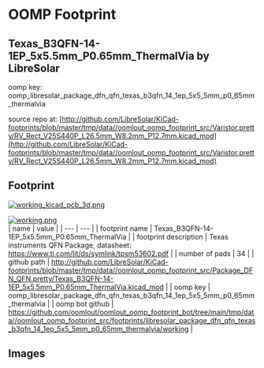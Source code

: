 # OOMP Footprint  
## Texas_B3QFN-14-1EP_5x5.5mm_P0.65mm_ThermalVia  by LibreSolar  
  
oomp key: oomp_libresolar_package_dfn_qfn_texas_b3qfn_14_1ep_5x5_5mm_p0_65mm_thermalvia  
  
source repo at: [http://github.com/LibreSolar/KiCad-footprints/blob/master/tmp/data//oomlout_oomp_footprint_src/Varistor.pretty/RV_Rect_V25S440P_L26.5mm_W8.2mm_P12.7mm.kicad_mod](http://github.com/LibreSolar/KiCad-footprints/blob/master/tmp/data//oomlout_oomp_footprint_src/Varistor.pretty/RV_Rect_V25S440P_L26.5mm_W8.2mm_P12.7mm.kicad_mod)  
## Footprint  
  
[![working_kicad_pcb_3d.png](working_kicad_pcb_3d_600.png)](working_kicad_pcb_3d.png)  
  
[![working.png](working_600.png)](working.png)  
| name | value | 
| --- | --- | 
| footprint name | Texas_B3QFN-14-1EP_5x5.5mm_P0.65mm_ThermalVia | 
| footprint description | Texas instruments QFN Package, datasheet: https://www.ti.com/lit/ds/symlink/tpsm53602.pdf | 
| number of pads | 34 | 
| github path | http://github.com/LibreSolar/KiCad-footprints/blob/master/tmp/data//oomlout_oomp_footprint_src/Package_DFN_QFN.pretty/Texas_B3QFN-14-1EP_5x5.5mm_P0.65mm_ThermalVia.kicad_mod | 
| oomp key | oomp_libresolar_package_dfn_qfn_texas_b3qfn_14_1ep_5x5_5mm_p0_65mm_thermalvia | 
| oomp bot github | https://github.com/oomlout/oomlout_oomp_footprint_bot/tree/main/tmp/data//oomlout_oomp_footprint_src/footprints/libresolar_package_dfn_qfn_texas_b3qfn_14_1ep_5x5_5mm_p0_65mm_thermalvia/working | 
## Images  
